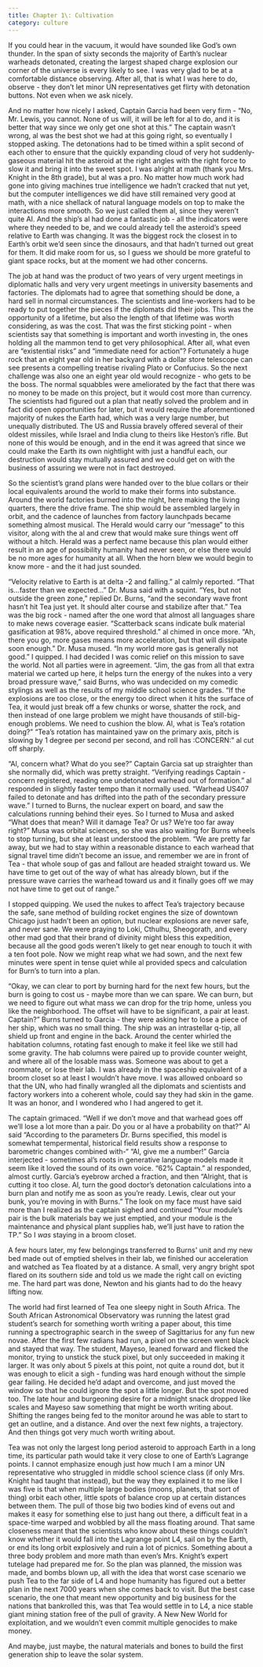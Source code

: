 ```yaml
---
title: Chapter 1\: Cultivation
category: culture
---
```

If you could hear in the vacuum, it would have sounded like God’s own thunder. In the span of sixty seconds the majority of Earth’s nuclear warheads detonated, creating the largest shaped charge explosion our corner of the universe is every likely to see. I was very glad to be at a comfortable distance observing. After all, that is what I was here to do, observe - they don’t let minor UN representatives get flirty with detonation buttons. Not even when we ask nicely.

And no matter how nicely I asked, Captain Garcia had been very firm - “No, Mr. Lewis, you cannot. None of us will, it will be left for al to do, and it is better that way since we only get one shot at this.” The captain wasn’t wrong, al was the best shot we had at this going right, so eventually I stopped asking. The detonations had to be timed within a split second of each other to ensure that the quickly expanding cloud of very hot suddenly-gaseous material hit the asteroid at the right angles with the right force to slow it and bring it into the sweet spot. I was alright at math (thank you Mrs. Knight in the 8th grade), but al was a pro. No matter how much work had gone into giving machines true intelligence we hadn’t cracked that nut yet, but the computer intelligences we did have still remained very good at math, with a nice shellack of natural language models on top to make the interactions more smooth. So we just called them al, since they weren’t quite AI. And the ship’s al had done a fantastic job - all the indicators were where they needed to be, and we could already tell the asteroid’s speed relative to Earth was changing. It was the biggest rock the closest in to Earth’s orbit we’d seen since the dinosaurs, and that hadn’t turned out great for them. It did make room for us, so I guess we should be more grateful to giant space rocks, but at the moment we had other concerns.

The job at hand was the product of two years of very urgent meetings in diplomatic halls and very very urgent meetings in university basements and factories. The diplomats had to agree that something should be done, a hard sell in normal circumstances. The scientists and line-workers had to be ready to put together the pieces if the diplomats did their jobs. This was the opportunity of a lifetime, but also the length of that lifetime was worth considering, as was the cost. That was the first sticking point - when scientists say that something is important and worth investing in, the ones holding all the mammon tend to get very philosophical. After all, what even are “existential risks” and “immediate need for action”? Fortunately a huge rock that an eight year old in her backyard with a dollar store telescope can see presents a compelling treatise rivaling Plato or Confucius. So the next challenge was also one an eight year old would recognize - who gets to be the boss. The normal squabbles were ameliorated by the fact that there was no money to be made on this project, but it would cost more than currency. The scientists had figured out a plan that neatly solved the problem and in fact did open opportunities for later, but it would require the aforementioned majority of nukes the Earth had, which was a very large number, but unequally distributed. The US and Russia bravely offered several of their oldest missiles, while Israel and India clung to theirs like Heston’s rifle. But none of this would be enough, and in the end it was agreed that since we could make the Earth its own nightlight with just a handful each, our destruction would stay mutually assured and we could get on with the business of assuring we were not in fact destroyed.

So the scientist’s grand plans were handed over to the blue collars or their local equivalents around the world to make their forms into substance. Around the world factories burned into the night, here making the living quarters, there the drive frame. The ship would be assembled largely in orbit, and the cadence of launches from factory launchpads became something almost musical. The Herald would carry our “message” to this visitor, along with the al and crew that would make sure things went off without a hitch. Herald was a perfect name because this plan would either result in an age of possibility humanity had never seen, or else there would be no more ages for humanity at all. When the horn blew we would begin to know more - and the it had just sounded.

“Velocity relative to Earth is at delta -2 and falling.” al calmly reported. “That is…faster than we expected…” Dr. Musa said with a squint. “Yes, but not outside the green zone,” replied Dr. Burns, “and the secondary wave front hasn’t hit Tea just yet. It should alter course and stabilize after that.” Tea was the big rock - named after the one word that almost all languages share to make news coverage easier. “Scatterback scans indicate bulk material gasification at 98%, above required threshold.” al chimed in once more. “Ah, there you go, more gases means more acceleration, but that will dissipate soon enough.” Dr. Musa mused. “In my world more gas is generally not good.” I quipped. I had decided I was comic relief on this mission to save the world. Not all parties were in agreement. “Jim, the gas from all that extra material we carted up here, it helps turn the energy of the nukes into a very broad pressure wave,” said Burns, who was undecided on my comedic stylings as well as the results of my middle school science grades. “If the explosions are too close, or the energy too direct when it hits the surface of Tea, it would just break off a few chunks or worse, shatter the rock, and then instead of one large problem we might have thousands of still-big-enough problems. We need to cushion the blow. Al, what is Tea’s rotation doing?” “Tea’s rotation has maintained yaw on the primary axis, pitch is slowing by 1 degree per second per second, and roll has :CONCERN:” al cut off sharply.

“Al, concern what? What do you see?” Captain Garcia sat up straighter than she normally did, which was pretty straight. “Verifying readings Captain - concern registered, reading one undetonated warhead out of formation.” al responded in slightly faster tempo than it normally used. “Warhead US407 failed to detonate and has drifted into the path of the secondary pressure wave.” I turned to Burns, the nuclear expert on board, and saw the calculations running behind their eyes. So I turned to Musa and asked “What does that mean? Will it damage Tea? Or us? We’re too far away right?” Musa was orbital sciences, so she was also waiting for Burns wheels to stop turning, but she at least understood the problem. “We are pretty far away, but we had to stay within a reasonable distance to each warhead that signal travel time didn’t become an issue, and remember we are in front of Tea - that whole soup of gas and fallout are headed straight toward us. We have time to get out of the way of what has already blown, but if the pressure wave carries the warhead toward us and it finally goes off we may not have time to get out of range.”

I stopped quipping. We used the nukes to affect Tea’s trajectory because the safe, sane method of building rocket engines the size of downtown Chicago just hadn’t been an option, but nuclear explosions are never safe, and never sane. We were praying to Loki, Cthulhu, Sheogorath, and every other mad god that their brand of divinity might bless this expedition, because all the good gods weren’t likely to get near enough to touch it with a ten foot pole. Now we might reap what we had sown, and the next few minutes were spent in tense quiet while al provided specs and calculation for Burn’s to turn into a plan.

“Okay, we can clear to port by burning hard for the next few hours, but the burn is going to cost us - maybe more than we can spare. We can burn, but we need to figure out what mass we can drop for the trip home, unless you like the neighborhood. The offset will have to be significant, a pair at least. Captain?” Burns turned to Garcia - they were asking her to lose a piece of her ship, which was no small thing. The ship was an intrastellar q-tip, all shield up front and engine in the back. Around the center whirled the habitation columns, rotating fast enough to make it feel like we still had some gravity. The hab columns were paired up to provide counter weight, and where all of the losable mass was. Someone was about to get a roommate, or lose their lab. I was already in the spaceship equivalent of a broom closet so at least I wouldn’t have move. I was allowed onboard so that the UN, who had finally wrangled all the diplomats and scientists and factory workers into a coherent whole, could say they had skin in the game. It was an honor, and I wondered who I had angered to get it.

The captain grimaced. “Well if we don’t move and that warhead goes off we’ll lose a lot more than a pair. Do you or al have a probability on that?” Al said “According to the parameters Dr. Burns specified, this model is somewhat tempermental, historical field results show a response to barometric changes combined with-“ “Al, give me a number!” Garcia interjected - sometimes al’s roots in generative language models made it seem like it loved the sound of its own voice. “62% Captain.” al responded, almost curtly. Garcia’s eyebrow arched a fraction, and then “Alright, that is cutting it too close. Al, turn the good doctor’s detonation calculations into a burn plan and notify me as soon as you’re ready. Lewis, clear out your bunk, you’re moving in with Burns.” The look on my face must have said more than I realized as the captain sighed and continued “Your module’s pair is the bulk materials bay we just emptied, and your module is the maintenance and physical plant supplies hab, we’ll just have to ration the TP.” So I *was* staying in a broom closet.

A few hours later, my few belongings transferred to Burns' unit and my new bed made out of emptied shelves in their lab, we finished our acceleration and watched as Tea floated by at a distance. A small, very angry bright spot flared on its southern side and told us we made the right call on evicting me. The hard part was done, Newton and his giants had to do the heavy lifting now.

The world had first learned of Tea one sleepy night in South Africa. The South African Astronomical Observatory was running the latest grad student’s search for something worth writing a paper about, this time running a spectrographic search in the sweep of Sagittarius for any fun new novae. After the first few radians had run, a pixel on the screen went black and stayed that way. The student, Mayeso, leaned forward and flicked the monitor, trying to unstick the stuck pixel, but only succeeded in making it larger. It was only about 5 pixels at this point, not quite a round dot, but it was enough to elicit a sigh - funding was hard enough without the simple gear failing. He decided he’d adapt and overcome, and just moved the window so that he could ignore the spot a little longer. But the spot moved too. The late hour and burgeoning desire for a midnight snack dropped like scales and Mayeso saw something that might be worth writing about. Shifting the ranges being fed to the monitor around he was able to start to get an outline, and a distance. And over the next few nights, a trajectory. And then things got very much worth writing about.

Tea was not only the largest long period asteroid to approach Earth in a long time, its particular path would take it very close to one of Earth’s Lagrange points. I cannot emphasize enough just how much I am a minor UN representative who struggled in middle school science class (if only Mrs. Knight had taught that instead), but the way they explained it to me like I was five is that when multiple large bodies (moons, planets, that sort of thing) orbit each other, little spots of balance crop up at certain distances between them. The pull of those big two bodies kind of evens out and makes it easy for something else to just hang out there, a difficult feat in a space-time warped and wobbled by all the mass floating around. That same closeness meant that the scientists who know about these things couldn’t know whether it would fall into the Lagrange point L4, sail on by the Earth, or end its long orbit explosively and ruin a lot of picnics. Something about a three body problem and more math than even’s Mrs. Knight’s expert tutelage had prepared me for. So the plan was planned, the mission was made, and bombs blown up, all with the idea that worst case scenario we push Tea to the far side of L4 and hope humanity has figured out a better plan in the next 7000 years when she comes back to visit. But the best case scenario, the one that meant new opportunity and big business for the nations that bankrolled this, was that Tea would settle in to L4, a nice stable giant mining station free of the pull of gravity. A New New World for exploitation, and we wouldn’t even commit multiple genocides to make money.

And maybe, just maybe, the natural materials and bones to build the first generation ship to leave the solar system.
